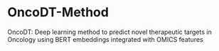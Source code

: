 # OncoDT-Method
OncoDT: Deep learning method to predict novel therapeutic targets in Oncology using BERT embeddings integrated with OMICS features
